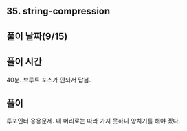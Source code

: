 ## 35. string-compression

## 풀이 날짜(9/15)

## 풀이 시간

40분. 브루트 포스가 안되서 답봄.

## 풀이

투포인터 응용문제. 내 머리로는 따라 가지 못하니 양치기를 해야 겠다.
